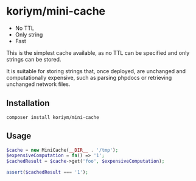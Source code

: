 # koriym/mini-cache

* No TTL
* Only string
* Fast

This is the simplest cache available, as no TTL can be specified and only strings can be stored.

It is suitable for storing strings that, once deployed, are unchanged and computationally expensive, such as parsing phpdocs or retrieving unchanged network files.

## Installation

    composer install koriym/mini-cache

##  Usage

```php
$cache = new MiniCache(__DIR__ . '/tmp');
$expensiveComputation = fn() => '1';
$cachedResult = $cache->get('foo', $expensiveComputation);

assert($cachedResult === '1');
```
